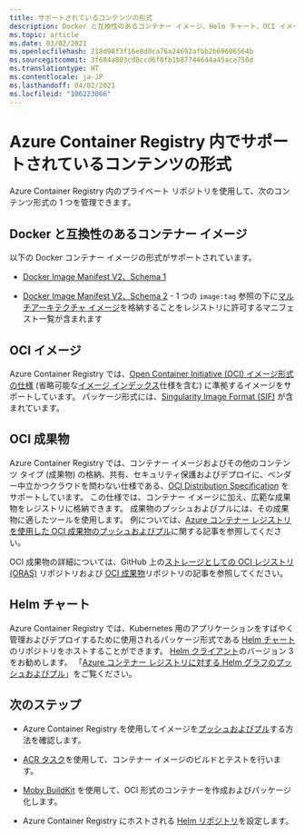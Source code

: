 ```yaml
---
title: サポートされているコンテンツの形式
description: Docker と互換性のあるコンテナー イメージ、Helm チャート、OCI イメージ、OCI 成果物など、Azure Container Registry でサポートされているコンテンツ形式について説明します。
ms.topic: article
ms.date: 03/02/2021
ms.openlocfilehash: 218d98f3f16e8d0ca76a24692afbb2b69606564b
ms.sourcegitcommit: 3f684a803cd0ccd6f0fb1b87744644a45ace750d
ms.translationtype: HT
ms.contentlocale: ja-JP
ms.lasthandoff: 04/02/2021
ms.locfileid: "106223066"
---
```

# <a name="content-formats-supported-in-azure-container-registry"></a>Azure Container Registry 内でサポートされているコンテンツの形式

Azure Container Registry 内のプライベート リポジトリを使用して、次のコンテンツ形式の 1 つを管理できます。 

## <a name="docker-compatible-container-images"></a>Docker と互換性のあるコンテナー イメージ

以下の Docker コンテナー イメージの形式がサポートされています。

* [Docker Image Manifest V2、Schema 1](https://docs.docker.com/registry/spec/manifest-v2-1/)

* [Docker Image Manifest V2、Schema 2](https://docs.docker.com/registry/spec/manifest-v2-2/) - 1 つの `image:tag` 参照の下に[マルチアーキテクチャ イメージ](push-multi-architecture-images.md)を格納することをレジストリに許可するマニフェスト一覧が含まれます

## <a name="oci-images"></a>OCI イメージ

Azure Container Registry では、[Open Container Initiative (OCI) イメージ形式の仕様](https://github.com/opencontainers/image-spec/blob/master/spec.md) (省略可能な[イメージ インデックス](https://github.com/opencontainers/image-spec/blob/master/image-index.md)仕様を含む) に準拠するイメージをサポートしています。 パッケージ形式には、[Singularity Image Format (SIF)](https://github.com/sylabs/sif) が含まれています。

## <a name="oci-artifacts"></a>OCI 成果物

Azure Container Registry では、コンテナー イメージおよびその他のコンテンツ タイプ (成果物) の格納、共有、セキュリティ保護およびデプロイに、ベンダー中立かつクラウドを問わない仕様である、[OCI Distribution Specification](https://github.com/opencontainers/distribution-spec) をサポートしています。 この仕様では、コンテナー イメージに加え、広範な成果物をレジストリに格納できます。 成果物のプッシュおよびプルには、その成果物に適したツールを使用します。 例については、[Azure コンテナー レジストリを使用した OCI 成果物のプッシュおよびプル](container-registry-oci-artifacts.md)に関する記事を参照してください。

OCI 成果物の詳細については、GitHub 上の[ストレージとしての OCI レジストリ (ORAS)](https://github.com/deislabs/oras) リポジトリおよび [OCI 成果物](https://github.com/opencontainers/artifacts)リポジトリの記事を参照してください。

## <a name="helm-charts"></a>Helm チャート

Azure Container Registry では、Kubernetes 用のアプリケーションをすばやく管理およびデプロイするために使用されるパッケージ形式である [Helm チャート](https://helm.sh/)のリポジトリをホストすることができます。 [Helm クライアント](https://docs.helm.sh/using_helm/#installing-helm)のバージョン 3 をお勧めします。 「[Azure コンテナー レジストリに対する Helm グラフのプッシュおよびプル](container-registry-helm-repos.md)」をご覧ください。

## <a name="next-steps"></a>次のステップ

* Azure Container Registry を使用してイメージを[プッシュおよびプル](container-registry-get-started-docker-cli.md)する方法を確認します。

* [ACR タスク](container-registry-tasks-overview.md)を使用して、コンテナー イメージのビルドとテストを行います。 

* [Moby BuildKit](https://github.com/moby/buildkit) を使用して、OCI 形式のコンテナーを作成およびパッケージ化します。

* Azure Container Registry にホストされる [Helm リポジトリ](container-registry-helm-repos.md)を設定します。 


